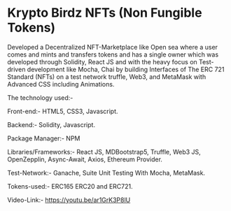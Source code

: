 # Krypto Birdz NFTs (Non Fungible Tokens)

Developed a Decentralized NFT-Marketplace like Open sea where a user comes and mints and transfers tokens and has a single owner which was developed through Solidity, React JS and with the heavy focus on Test-driven development like Mocha, Chai by building Interfaces of The ERC 721 Standard (NFTs) on a test network truffle, Web3, and MetaMask with Advanced CSS including Animations.

The technology used:-

Front-end:- HTML5, CSS3, Javascript.

Backend:- Solidity, Javascript.

Package Manager:- NPM

Libraries/Frameworks:- React JS, MDBootstrap5, Truffle, Web3 JS, OpenZepplin, Async-Await, Axios, Ethereum Provider.

Test-Network:- Ganache, Suite Unit Testing With Mocha, MetaMask.

Tokens-used:- ERC165 ERC20 and ERC721.

Video-Link:- https://youtu.be/ar1GrK3P8lU
